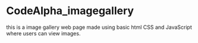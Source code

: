 # CodeAlpha_imagegallery
this is a image gallery web page made using basic html CSS and JavaScript where users can view images.

